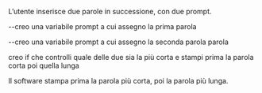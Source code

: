 L’utente inserisce due parole in successione, con due prompt.

--creo una variabile prompt a cui assegno la prima parola

--creo una variabile prompt a cui assegno la seconda parola parola

creo if che controlli quale delle due sia la più corta e stampi prima la parola corta poi quella lunga


Il software stampa prima la parola più corta, poi la parola più lunga.